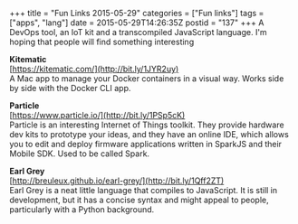 +++
title = "Fun Links 2015-05-29"
categories = ["Fun links"]
tags = ["apps", "lang"]
date = 2015-05-29T14:26:35Z
postid = "137"
+++
A DevOps tool, an IoT kit and a transcompiled JavaScript language. I'm hoping that people will find something interesting

**Kitematic**  
[https://kitematic.com/](http://bit.ly/1JYR2uy)  
A Mac app to manage your Docker containers in a visual way. Works side by side with the Docker CLI app.

**Particle**  
[https://www.particle.io/](http://bit.ly/1PSp5cK)  
Particle is an interesting Internet of Things toolkit. They provide hardware dev kits to prototype your ideas, and they have an online IDE, which allows you to edit and deploy firmware applications written in SparkJS and their Mobile SDK. Used to be called Spark.

**Earl Grey**  
[http://breuleux.github.io/earl-grey/](http://bit.ly/1Qff2ZT)  
Earl Grey is a neat little language that compiles to JavaScript. It is still in development, but it has a concise syntax and might appeal to people, particularly with a Python background.